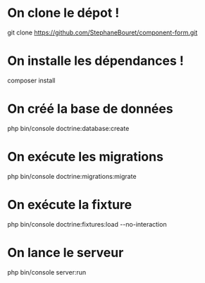 # On clone le dépot !
git clone https://github.com/StephaneBouret/component-form.git

# On installe les dépendances !
composer install 

# On créé la base de données
php bin/console doctrine:database:create

# On exécute les migrations
php bin/console doctrine:migrations:migrate

# On exécute la fixture
php bin/console doctrine:fixtures:load --no-interaction

# On lance le serveur
php bin/console server:run

